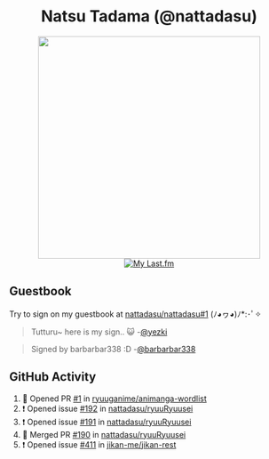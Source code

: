 <div align="center">

# Natsu Tadama (@nattadasu)

[<img width="400" src="https://spotify.nattadeploy.my.id/api?theme=dark&scan=true">](https://open.spotify.com/user/nattadasu)<br>
[![My Last.fm](https://lastfm.nattadeploy.my.id/api?user=nattadasu&loved=true)](https://www.last.fm/user/nattadasu)
</div>

## Guestbook

Try to sign on my guestbook at [nattadasu/nattadasu#1](https://github.com/nattadasu/nattadasu/issues/1) (ﾉ◕ヮ◕)ﾉ\*:･ﾟ✧

<!--START:guestbook-->
> Tutturu~  here is my sign.. :smiley_cat: 
> -[@yezki](https://github.com/yezki)

> Signed by barbarbar338 :D
> -[@barbarbar338](https://github.com/barbarbar338)
<!--END:guestbook-->

## GitHub Activity
<!--START_SECTION:activity-->
1. 💪 Opened PR [#1](https://github.com/ryuuganime/animanga-wordlist/pull/1) in [ryuuganime/animanga-wordlist](https://github.com/ryuuganime/animanga-wordlist)
2. ❗ Opened issue [#192](https://github.com/nattadasu/ryuuRyuusei/issues/192) in [nattadasu/ryuuRyuusei](https://github.com/nattadasu/ryuuRyuusei)
3. ❗ Opened issue [#191](https://github.com/nattadasu/ryuuRyuusei/issues/191) in [nattadasu/ryuuRyuusei](https://github.com/nattadasu/ryuuRyuusei)
4. 🎉 Merged PR [#190](https://github.com/nattadasu/ryuuRyuusei/pull/190) in [nattadasu/ryuuRyuusei](https://github.com/nattadasu/ryuuRyuusei)
5. ❗ Opened issue [#411](https://github.com/jikan-me/jikan-rest/issues/411) in [jikan-me/jikan-rest](https://github.com/jikan-me/jikan-rest)
<!--END_SECTION:activity-->
